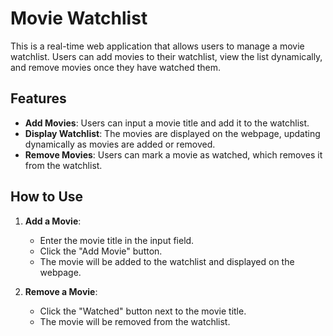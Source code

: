 # Movie Watchlist

This is a real-time web application that allows users to manage a movie watchlist. Users can add movies to their watchlist, view the list dynamically, and remove movies once they have watched them.

## Features

- **Add Movies**: Users can input a movie title and add it to the watchlist.
- **Display Watchlist**: The movies are displayed on the webpage, updating dynamically as movies are added or removed.
- **Remove Movies**: Users can mark a movie as watched, which removes it from the watchlist.

## How to Use

1. **Add a Movie**:
   - Enter the movie title in the input field.
   - Click the "Add Movie" button.
   - The movie will be added to the watchlist and displayed on the webpage.

2. **Remove a Movie**:
   - Click the "Watched" button next to the movie title.
   - The movie will be removed from the watchlist.